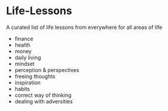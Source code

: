 # Life-Lessons
A curated list of life lessons from everywhere for all areas of life

* finance
* health
* money
* daily living
* mindset
* perception & perspectives
* freeing thoughts
* inspiration
* habits
* correct way of thinking
* dealing with adversities
